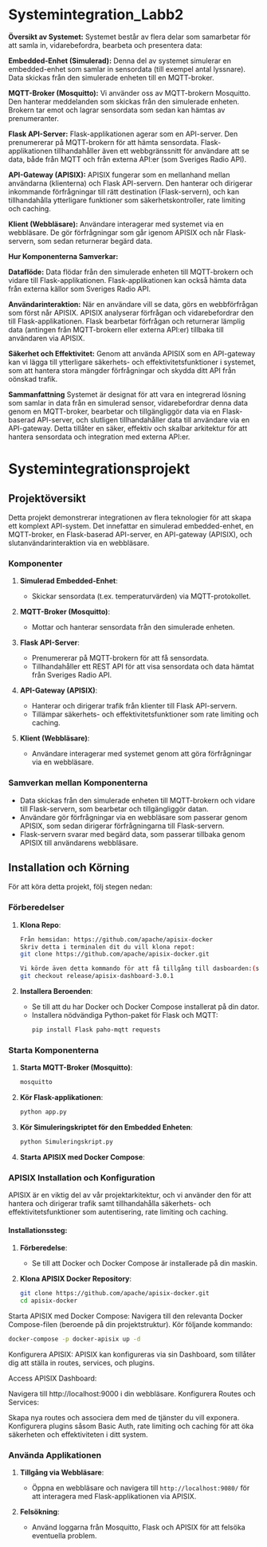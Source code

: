 # Systemintegration_Labb2

**Översikt av Systemet:**
Systemet består av flera delar som samarbetar för att samla in, vidarebefordra, bearbeta och presentera data:

**Embedded-Enhet (Simulerad):**
Denna del av systemet simulerar en embedded-enhet som samlar in sensordata (till exempel antal lyssnare).
Data skickas från den simulerade enheten till en MQTT-broker.

**MQTT-Broker (Mosquitto):**
Vi använder oss av MQTT-brokern Mosquitto. Den hanterar meddelanden som skickas från den simulerade enheten.
Brokern tar emot och lagrar sensordata som sedan kan hämtas av prenumeranter.

**Flask API-Server:**
Flask-applikationen agerar som en API-server. Den prenumererar på MQTT-brokern för att hämta sensordata.
Flask-applikationen tillhandahåller även ett webbgränssnitt för användare att se data, både från MQTT och från externa API:er (som Sveriges Radio API).

**API-Gateway (APISIX):**
APISIX fungerar som en mellanhand mellan användarna (klienterna) och Flask API-servern.
Den hanterar och dirigerar inkommande förfrågningar till rätt destination (Flask-servern), och kan tillhandahålla ytterligare funktioner som säkerhetskontroller, rate limiting och caching.

**Klient (Webbläsare):**
Användare interagerar med systemet via en webbläsare. De gör förfrågningar som går igenom APISIX och når Flask-servern, som sedan returnerar begärd data.

**Hur Komponenterna Samverkar:**

**Dataflöde:**
Data flödar från den simulerade enheten till MQTT-brokern och vidare till Flask-applikationen. Flask-applikationen kan också hämta data från externa källor som Sveriges Radio API.

**Användarinteraktion:**
När en användare vill se data, görs en webbförfrågan som först når APISIX. APISIX analyserar förfrågan och vidarebefordrar den till Flask-applikationen. Flask bearbetar förfrågan och returnerar lämplig data (antingen från MQTT-brokern eller externa API:er) tillbaka till användaren via APISIX.

**Säkerhet och Effektivitet:**
Genom att använda APISIX som en API-gateway kan vi lägga till ytterligare säkerhets- och effektivitetsfunktioner i systemet, som att hantera stora mängder förfrågningar och skydda ditt API från oönskad trafik.

**Sammanfattning**
Systemet är designat för att vara en integrerad lösning som samlar in data från en simulerad sensor, vidarebefordrar denna data genom en MQTT-broker, bearbetar och tillgängliggör data via en Flask-baserad API-server, och slutligen tillhandahåller data till användare via en API-gateway. Detta tillåter en säker, effektiv och skalbar arkitektur för att hantera sensordata och integration med externa API:er.






# Systemintegrationsprojekt

## Projektöversikt

Detta projekt demonstrerar integrationen av flera teknologier för att skapa ett komplext API-system. Det innefattar en simulerad embedded-enhet, en MQTT-broker, en Flask-baserad API-server, en API-gateway (APISIX), och slutanvändarinteraktion via en webbläsare.

### Komponenter

1. **Simulerad Embedded-Enhet**:
   - Skickar sensordata (t.ex. temperaturvärden) via MQTT-protokollet.

2. **MQTT-Broker (Mosquitto)**:
   - Mottar och hanterar sensordata från den simulerade enheten.

3. **Flask API-Server**:
   - Prenumererar på MQTT-brokern för att få sensordata.
   - Tillhandahåller ett REST API för att visa sensordata och data hämtat från Sveriges Radio API.

4. **API-Gateway (APISIX)**:
   - Hanterar och dirigerar trafik från klienter till Flask API-servern.
   - Tillämpar säkerhets- och effektivitetsfunktioner som rate limiting och caching.

5. **Klient (Webbläsare)**:
   - Användare interagerar med systemet genom att göra förfrågningar via en webbläsare.

### Samverkan mellan Komponenterna

- Data skickas från den simulerade enheten till MQTT-brokern och vidare till Flask-servern, som bearbetar och tillgängliggör datan.
- Användare gör förfrågningar via en webbläsare som passerar genom APISIX, som sedan dirigerar förfrågningarna till Flask-servern.
- Flask-servern svarar med begärd data, som passerar tillbaka genom APISIX till användarens webbläsare.

## Installation och Körning

För att köra detta projekt, följ stegen nedan:

### Förberedelser

1. **Klona Repo**:
   ```sh
   Från hemsidan: https://github.com/apache/apisix-docker
   Skriv detta i terminalen dit du vill klona repot:
   git clone https://github.com/apache/apisix-docker.git
   
   Vi körde även detta kommando för att få tillgång till dasboarden:(se till att den finns med)
   git checkout release/apisix-dashboard-3.0.1
   ```

2. **Installera Beroenden**:
   - Se till att du har Docker och Docker Compose installerat på din dator.
   - Installera nödvändiga Python-paket för Flask och MQTT:
     ```sh
     pip install Flask paho-mqtt requests
     ```

### Starta Komponenterna

1. **Starta MQTT-Broker (Mosquitto)**:
   ```sh
   mosquitto
   ```

2. **Kör Flask-applikationen**:
   ```sh
   python app.py
   ```

3. **Kör Simuleringskriptet för den Embedded Enheten**:
   ```sh
   python Simuleringskript.py
   ```

4. **Starta APISIX med Docker Compose**:
### APISIX Installation och Konfiguration

APISIX är en viktig del av vår projektarkitektur, och vi använder den för att hantera och dirigerar trafik samt tillhandahålla säkerhets- och effektivitetsfunktioner som autentisering, rate limiting och caching.

#### Installationssteg:

1. **Förberedelse**:
   - Se till att Docker och Docker Compose är installerade på din maskin.

2. **Klona APISIX Docker Repository**:
   ```bash
   git clone https://github.com/apache/apisix-docker.git
   cd apisix-docker
Starta APISIX med Docker Compose:
Navigera till den relevanta Docker Compose-filen (beroende på din projektstruktur).
Kör följande kommando:
   ```bash
   docker-compose -p docker-apisix up -d
   ```
Konfigurera APISIX:
APISIX kan konfigureras via sin Dashboard, som tillåter dig att ställa in routes, services, och plugins.

Access APISIX Dashboard:

Navigera till http://localhost:9000 i din webbläsare.
Konfigurera Routes och Services:

Skapa nya routes och associera dem med de tjänster du vill exponera.
Konfigurera plugins såsom Basic Auth, rate limiting och caching för att öka säkerheten och effektiviteten i ditt system.

### Använda Applikationen

1. **Tillgång via Webbläsare**:
   - Öppna en webbläsare och navigera till `http://localhost:9080/` för att interagera med Flask-applikationen via APISIX.

2. **Felsökning**:
   - Använd loggarna från Mosquitto, Flask och APISIX för att felsöka eventuella problem.
